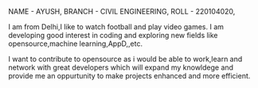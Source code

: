 NAME - AYUSH,
BRANCH - CIVIL ENGINEERING,
ROLL - 220104020,


I am from Delhi,I like to watch football and play video games.
I am developing good interest in coding and exploring new fields like opensource,machine learning,AppD,,etc.


I want to contribute to opensource as i would be able to work,learn and network with great developers which will expand my knowldege and provide me an oppurtunity to make projects enhanced and more efficient.